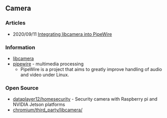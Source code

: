 ## Camera


### Articles
- 2020/09/11 [Integrating libcamera into PipeWire](https://www.collabora.com/news-and-blog/blog/2020/09/11/integrating-libcamera-into-pipewire/)


### Information
- [libcamera](https://libcamera.org/) 
- [pipewire](https://pipewire.org/) - multimedia processing
    - PipeWire is a project that aims to greatly improve handling of audio and video under Linux.


### Open Source
- [dataplayer12/homesecurity](https://github.com/dataplayer12/homesecurity) - Security camera with Raspberry pi and NVIDIA Jetson platforms
- [chromium/third_party/libcamera/](https://chromium.googlesource.com/chromiumos/third_party/libcamera/)

